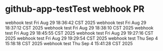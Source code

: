 # github-app-testTest webhook PR
webhook test Fri Aug 29 18:36:42 CST 2025
webhook test Fri Aug 29 18:37:12 CST 2025
webhook test Fri Aug 29 18:38:10 CST 2025
webhook test Fri Aug 29 18:45:55 CST 2025
webhook test Fri Aug 29 19:27:16 CST 2025
webhook test Fri Aug 29 19:29:54 CST 2025
webhook test Thu Sep  4 15:18:18 CST 2025
webhook test Thu Sep  4 15:41:28 CST 2025
